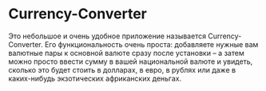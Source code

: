 # Currency-Converter
Это небольшое и очень удобное приложение называется Currency-Converter. Его функциональность очень проста: добавляете нужные вам валютные пары к основной валюте сразу после установки – а затем можно просто ввести сумму в вашей национальной валюте и увидеть, сколько это будет стоить в долларах, в евро, в рублях или даже в каких-нибудь экзотических африканских деньгах.
